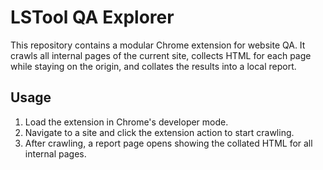 # LSTool QA Explorer

This repository contains a modular Chrome extension for website QA. It crawls all internal pages of the current site, collects HTML for each page while staying on the origin, and collates the results into a local report.

## Usage
1. Load the extension in Chrome's developer mode.
2. Navigate to a site and click the extension action to start crawling.
3. After crawling, a report page opens showing the collated HTML for all internal pages.

